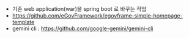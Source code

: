 - 기존 web application(war)을 spring boot 로 바꾸는 작업
- https://github.com/eGovFramework/egovframe-simple-homepage-template
- gemini cli : https://github.com/google-gemini/gemini-cli
